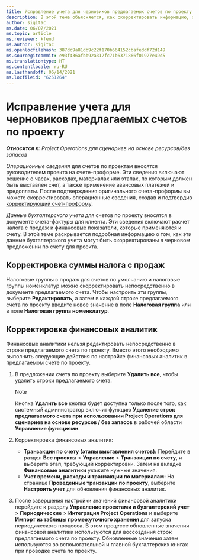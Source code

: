 ```yaml
---
title: Исправление учета для черновиков предлагаемых счетов по проекту
description: В этой теме объясняется, как скорректировать информацию, относящуюся к учету черновиков предлагаемых счетов.
author: sigitac
ms.date: 06/07/2021
ms.topic: article
ms.reviewer: kfend
ms.author: sigitac
ms.openlocfilehash: 387dc9a81db9c22f170b664152cbafeddf72d149
ms.sourcegitcommit: e93f436afbb92a312fc71b6371866f01927e49d5
ms.translationtype: HT
ms.contentlocale: ru-RU
ms.lasthandoff: 06/14/2021
ms.locfileid: "6251264"
---
```

# <a name="correct-the-accounting-on-draft-project-invoice-proposals"></a>Исправление учета для черновиков предлагаемых счетов по проекту

_**Относится к:** Project Operations для сценариев на основе ресурсов/без запасов_

*Операционные сведения* для счетов по проектам вносятся руководителем проекта на счете-проформе. Эти сведения включают решение о часах, расходах, материалах или этапах, по которым должен быть выставлен счет, а также применение авансовых платежей и предоплаты. После подтверждения оригинального счета-проформы вы можете скорректировать операционные сведения, создав и подтвердив [корректирующий счет-проформу](../proforma-invoicing/corrective-invoices.md).

*Данные бухгалтерского учета* для счетов по проекту вносятся в документе счета-фактуры для клиента. Эти сведения включают расчет налога с продаж и финансовые показатели, которые применяются к счету. В этой теме раскрывается подробная информацию о том, как эти данные бухгалтерского учета могут быть скорректированы в черновом предложении по счету для проекта.

## <a name="adjust-sales-tax"></a>Корректировка суммы налога с продаж

Налоговые группы с продаж для счетов по умолчанию и налоговые группы номенклатур можно скорректировать непосредственно в документе предлагаемого счета. Чтобы настроить эти группы, выберите **Редактировать**, а затем в каждой строке предлагаемого счета по проекту введите новое значение в поле **Налоговая группа** или в поле **Налоговая группа номенклатур**.

## <a name="adjust-financial-dimensions"></a>Корректировка финансовых аналитик

Финансовые аналитики нельзя редактировать непосредственно в строке предлагаемого счета по проекту. Вместо этого необходимо выполнить следующие действия по настройке финансовых аналитик в предлагаемом счете по проекту.

1. В предложении счета по проекту выберите **Удалить все**, чтобы удалить строки предлагаемого счета.

    > [!NOTE]
    > Кнопка **Удалить все** кнопка будет доступна только после того, как системный администратор включит функцию **Удаление строк предлагаемого счета при использовании Project Operations для сценариев на основе ресурсов / без запасов** в рабочей области **Управление функциями**.

2. Корректировка финансовых аналитик:

    - **Транзакции по счету (этапы выставления счетов):** Перейдите в раздел **Все проекты** \> **Управление** \> **Транзакции по счету**, и выберите этап, требующий корректировки. Затем на вкладке **Финансовые аналитики** укажите нужные значения.
    - **Учет времени, расходы и транзакции по материалам:** На странице **Проведенные транзакции по проекту**, выберите **Настроить учет** для обновления финансовых аналитик.

3. После завершения настройки значений финансовой аналитики перейдите к разделу **Управление проектами и бухгалтерский учет** \> **Периодические** \> **Интеграция Project Operations** и выберите **Импорт из таблицы промежуточного хранения** для запуска периодического процесса. В этом процессе обновленные значения финансовой аналитики используются для воссоздания строк предлагаемого счета по проекту. Обновленные значения затем используются во вспомогательной и главной бухгалтерских книгах при проводке счета по проекту.
